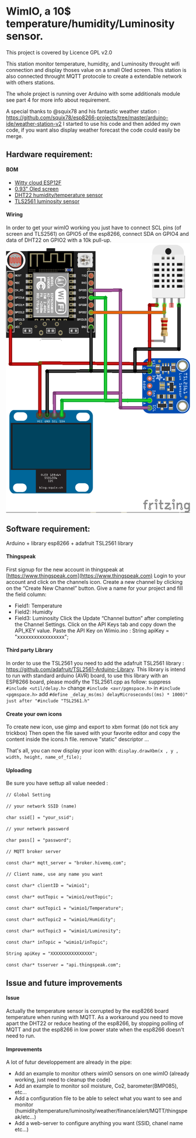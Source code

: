 # WimIO, a 10$ temperature/humidity/Luminosity sensor.
This project is covered by Licence GPL v2.0

This station monitor temperature, humidity, and Luminosity throught wifi connection and display thoses value on a small Oled screen. This station is also connected throught MQTT protocole to create a extendable network with others stations.

The whole project is running over Arduino with some additionals module see part 4 for more info about requirement.

A special thanks to @squix78 and his fantastic weather station : https://github.com/squix78/esp8266-projects/tree/master/arduino-ide/weather-station-v2
I started to use his code and then added my own code, if you want also display weather forecast the code could easily be merge.


## Hardware requirement:
#### BOM
+ [Witty cloud ESP12F](https://fr.aliexpress.com/item/ESP8266-serial-WIFI-Witty-cloud-Development-Board-ESP-12F-module-MINI-nodemcu/32566502491.html?spm=2114.06010108.3.1.IhonA2&ws_ab_test=searchweb201556_0,searchweb201602_1_10065_10068_112_10069_110_111_418_10017_109_108_10060_10061_10062_10057_10056_10055_10054_10059_10058_10073_10072_10070_10052_10053_10050_10051,searchweb201603_4&btsid=27a84b4d-a1e6-4a92-bde2-c7923b65d879)
+ [0.93" Oled screen](https://fr.aliexpress.com/item/Free-shipping-Yellow-blue-double-color-128X64-OLED-LCD-LED-Display-Module-For-Arduino-0-96/32233367757.html?spm=2114.06010108.3.11.tMsYsi&ws_ab_test=searchweb201556_0,searchweb201602_1_10065_10068_112_10069_110_111_418_10017_109_108_10060_10061_10062_10057_10056_10055_10054_10059_10058_10073_10072_10070_10052_10053_10050_10051,searchweb201603_4&btsid=42c386d3-b9e9-4735-9921-5023d7ee0f60)
+ [DHT22 humidity/temperature sensor](https://fr.aliexpress.com/item/1pcs-DHT22-digital-temperature-and-humidity-sensor-Temperature-and-humidity-module-AM2302-replace-SHT11-SHT15-Free/1059369726.html?spm=2114.06010108.3.1.Fr8hY7&ws_ab_test=searchweb201556_0,searchweb201602_1_10065_10068_112_10069_110_111_418_10017_109_108_10060_10061_10062_10057_10056_10055_10054_10059_10058_10073_10072_10070_10052_10053_10050_10051,searchweb201603_4&btsid=23c72e47-e309-467e-a4bb-e0f7a99fc25b)
+ [TLS2561 luminosity sensor](https://fr.aliexpress.com/item/TSL2561-Luminosity-Sensor-Breakout-infrared-Light-Sensor-integrating-sensor/32600182691.html?spm=2114.06010108.3.2.AolcbO&ws_ab_test=searchweb201556_0,searchweb201602_1_10065_10068_112_10069_110_111_418_10017_109_108_10060_10061_10062_10057_10056_10055_10054_10059_10058_10073_10072_10070_10052_10053_10050_10051,searchweb201603_4&btsid=ed8dcc3c-3aac-4ee8-b985-4a517e75a9cd) 

#### Wiring
In order to get your wimIO working you just have to connect SCL pins (of screen and TLS2561) on GPIO5 of the esp8266, connect SDA on GPIO4 and data of DHT22 on GPIO2 with a 10k pull-up. 
![Wiring diagramm](https://github.com/miogui/wimio/raw/master/wimIO%20Sketch_bb.png)

## Software requirement:
Arduino + library esp8266 + adafruit TSL2561 library

#### Thingspeak
First signup for the new account in thingspeak at  [https://www.thingspeak.com](https://www.thingspeak.com)
Login to your account and  click on the channels icon.
Create a new channel by clicking on the “Create New Channel” button.
Give a name for your project and fill the field column:
+ Field1: Temperature
+ Field2: Humidty
+ Field3: Luminosity
Click the Update “Channel button” after completing the Channel Settings.
Click on the API Keys tab and copy down the API_KEY value.
Paste the API Key on Wimio.ino : String apiKey = "xxxxxxxxxxxxxxxxx";

#### Third party Library
In order to use the TSL2561 you need to add the adafruit TSL2561 library : https://github.com/adafruit/TSL2561-Arduino-Library.
This library is intend to run with standard arduino (AVR) board, to use this library with an ESP8266 board, please modify the TSL2561.cpp as follow:
suppress `#include <util/delay.h>`
change `#include <avr/pgmspace.h>` in `#include <pgmspace.h>`
add `#define _delay_ms(ms) delayMicroseconds((ms) * 1000)" just after "#include "TSL2561.h"`


#### Create your own icons
To create new icon, use gimp and export to xbm format (do not tick any trickbox)
Then open the file saved with your favorite editor and copy the content inside the icons.h file.
remove "static" descriptor ...

That's all, you can now display your icon with: `display.drawXbm(x , y , width, height, name_of_file);`
 
#### Uploading
Be sure you have settup all value needed :

`// Global Setting`

`// your network SSID (name)`

`char ssid[] = "your_ssid";`

`// your network password`

`char pass[] = "password";`

`// MQTT broker server`

`const char* mqtt_server = "broker.hivemq.com";`

`// Client name, use any name you want`

`const char* clientID = "wimio1";`

`const char* outTopic = "wimio1/outTopic";`

`const char* outTopic1 = "wimio1/Temperature";`

`const char* outTopic2 = "wimio1/Humidity";`

`const char* outTopic3 = "wimio1/Luminosity";`

`const char* inTopic = "wimio1/inTopic";`

`String apiKey = "XXXXXXXXXXXXXXXX";`

`const char* tsserver = "api.thingspeak.com";`


## Issue and future improvements
#### Issue
Actually the temperature sensor is corrupted by the esp8266 board temperature when runing with MQTT. As a workaround you need to move apart the DHT22 or reduce heating of the esp8266, by stopping polling of MQTT and put the esp8266 in low power state when the esp8266 doesn't need to run.

#### Improvements
A lot of futur developpement are already in the pipe:
+ Add an example to monitor others wimIO sensors on one wimIO (already working, just need to cleanup the code)
+ Add an example to monitor soil moisture, Co2, barometer(BMP085), etc...
+ Add a configuration file to be able to select what you want to see and monitor (humidity/temperature/luminosity/weather/finance/alert/MQTT/thingspeak/etc...)
+ Add a web-server to configure anything you want (SSID, chanel name etc...)


